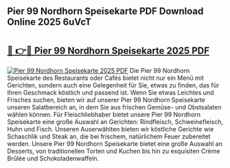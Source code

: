 ## Pier 99 Nordhorn Speisekarte PDF Download Online 2025 6uVcT

# <h2><a href="http://gc83av.nevu.top/?p=Pier+99+Nordhorn+Speisekarte">🔗 👉🔴 Pier 99 Nordhorn Speisekarte 2025 PDF</a></h2>

[![Pier 99 Nordhorn Speisekarte 2025 PDF](https://i.imgur.com/dBaPXMq.png)](http://gc83av.nevu.top/?p=Pier+99+Nordhorn+Speisekarte)
Die Pier 99 Nordhorn Speisekarte des Restaurants oder Cafés bietet nicht nur ein Menü mit Gerichten, sondern auch eine Gelegenheit für Sie, etwas zu finden, das für Ihren Geschmack köstlich und passend ist. Wenn Sie etwas Leichtes und Frisches suchen, bieten wir auf unserer Pier 99 Nordhorn Speisekarte unseren Salatbereich an, in dem Sie aus frischen Gemüse- und Obstsalaten wählen können. Für Fleischliebhaber bietet unsere Pier 99 Nordhorn Speisekarte eine große Auswahl an Gerichten: Rindfleisch, Schweinefleisch, Huhn und Fisch. Unseren Auserwählten bieten wir köstliche Gerichte wie Schaschlik und Steak an, die bei frischem, natürlichem Feuer zubereitet werden. Unsere Pier 99 Nordhorn Speisekarte bietet eine große Auswahl an Desserts, von traditionellen Torten und Kuchen bis hin zu exquisiten Crème Brûlée und Schokoladenwaffeln.
